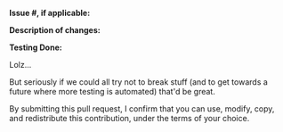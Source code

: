 **Issue #, if applicable:**

**Description of changes:**

**Testing Done:**

Lolz...

But seriously if we could all try not to break stuff (and to get towards a future where more testing is
automated) that'd be great.




By submitting this pull request, I confirm that you can use, modify, copy, and redistribute this
contribution, under the terms of your choice.
